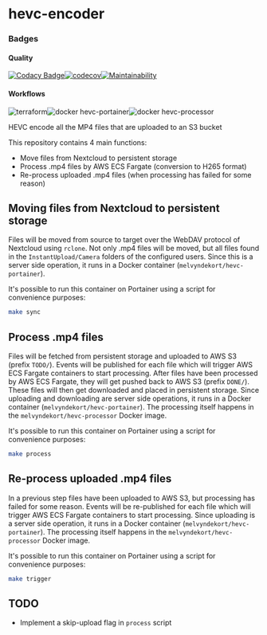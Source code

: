 # hevc-encoder

### Badges

#### Quality
[![Codacy Badge](https://app.codacy.com/project/badge/Grade/486c1b59dad14aedbcac48b252759f83)](https://app.codacy.com/gh/melvyndekort/hevc-encoder/dashboard?utm_source=gh&utm_medium=referral&utm_content=&utm_campaign=Badge_grade)[![codecov](https://codecov.io/gh/melvyndekort/hevc-encoder/graph/badge.svg?token=nRCqhWXgk5)](https://codecov.io/gh/melvyndekort/hevc-encoder)[![Maintainability](https://api.codeclimate.com/v1/badges/9dee905ee45a47d97c9f/maintainability)](https://codeclimate.com/github/melvyndekort/hevc-encoder/maintainability)

#### Workflows
![terraform](https://github.com/melvyndekort/hevc-encoder/actions/workflows/terraform.yml/badge.svg)![docker hevc-portainer](https://github.com/melvyndekort/hevc-encoder/actions/workflows/docker-hevc-portainer.yml/badge.svg)![docker hevc-processor](https://github.com/melvyndekort/hevc-encoder/actions/workflows/docker-hevc-processor.yml/badge.svg)

HEVC encode all the MP4 files that are uploaded to an S3 bucket

This repository contains 4 main functions:
*   Move files from Nextcloud to persistent storage
*   Process .mp4 files by AWS ECS Fargate (conversion to H265 format)
*   Re-process uploaded .mp4 files (when processing has failed for some reason)

## Moving files from Nextcloud to persistent storage
Files will be moved from source to target over the WebDAV protocol of Nextcloud using `rclone`.
Not only .mp4 files will be moved, but all files found in the `InstantUpload/Camera` folders of the configured users.
Since this is a server side operation, it runs in a Docker container (`melvyndekort/hevc-portainer`).

It's possible to run this container on Portainer using a script for convenience purposes:
```bash
make sync
```

## Process .mp4 files
Files will be fetched from persistent storage and uploaded to AWS S3 (prefix `TODO/`).
Events will be published for each file which will trigger AWS ECS Fargate containers to start processing.
After files have been processed by AWS ECS Fargate, they will get pushed back to AWS S3 (prefix `DONE/`).
These files will then get downloaded and placed in persistent storage.
Since uploading and downloading are server side operations, it runs in a Docker container (`melvyndekort/hevc-portainer`).
The processing itself happens in the `melvyndekort/hevc-processor` Docker image.

It's possible to run this container on Portainer using a script for convenience purposes:
```bash
make process
```

## Re-process uploaded .mp4 files
In a previous step files have been uploaded to AWS S3, but processing has failed for some reason.
Events will be re-published for each file which will trigger AWS ECS Fargate containers to start processing.
Since uploading is a server side operation, it runs in a Docker container (`melvyndekort/hevc-portainer`).
The processing itself happens in the `melvyndekort/hevc-processor` Docker image.

It's possible to run this container on Portainer using a script for convenience purposes:
```bash
make trigger
```

## TODO
*   Implement a skip-upload flag in `process` script
